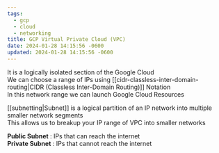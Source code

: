```yaml
---
tags:
  - gcp
  - cloud
  - networking
title: GCP Virtual Private Cloud (VPC)
date: 2024-01-28 14:15:56 -0600
updated: 2024-01-28 14:15:56 -0600
---
```


It is a logically isolated section of the Google Cloud  
We can choose a range of IPs using [[cidr-classless-inter-domain-routing|CIDR (Classless Inter-Domain Routing)]] Notation  
In this network range we can launch Google Cloud Resources

[[subnetting|Subnet]] is a logical partition of an IP network into multiple smaller network segments  
This allows us to breakup your IP range of VPC into smaller networks

**Public Subnet** : IPs that can reach the internet  
**Private Subnet** : IPs that cannot reach the internet
